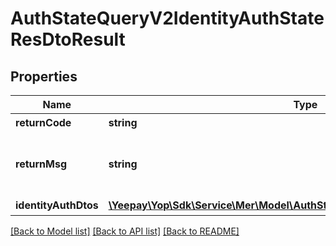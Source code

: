 # AuthStateQueryV2IdentityAuthStateResDtoResult

## Properties
Name | Type | Description | Notes
------------ | ------------- | ------------- | -------------
**returnCode** | **string** | 返回码 | [optional] 
**returnMsg** | **string** | 返回信息。未知状态代表商户未报备 | [optional] 
**identityAuthDtos** | [**\Yeepay\Yop\Sdk\Service\Mer\Model\AuthStateQueryV2IdentityAuthDtoResult[]**](AuthStateQueryV2IdentityAuthDtoResult.md) | 认证信息 | [optional] 

[[Back to Model list]](../README.md#documentation-for-models) [[Back to API list]](../README.md#documentation-for-api-endpoints) [[Back to README]](../README.md)


